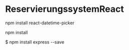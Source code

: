 # ReservierungssystemReact

npm install react-datetime-picker

npm install

$ npm install express --save
